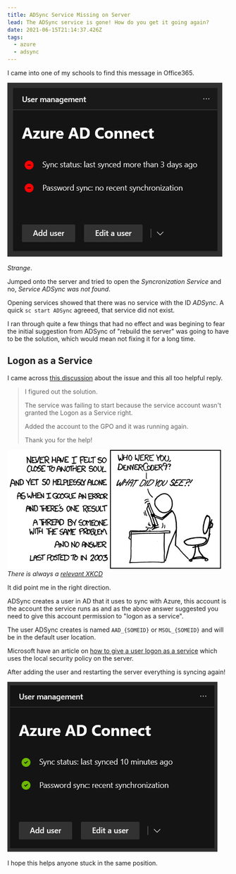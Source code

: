 ```yaml
---
title: ADSync Service Missing on Server
lead: The ADSync service is gone! How do you get it going again?
date: 2021-06-15T21:14:37.426Z
tags:
  - azure
  - adsync
---
```


I came into one of my schools to find this message in Office365.

![ADSync Error](/assets/2021/06/adsync-missing/error.png)

_Strange_.

Jumped onto the server and tried to open the _Syncronization Service_ and no,
_Service ADSync was not found_.

Opening services showed that there was no service with the ID _ADSync_. A quick
`sc start ADSync` agreeed, that service did not exist.

I ran through quite a few things that had no effect and was begining to fear the
initial suggestion from ADSync of "rebuild the server" was going to have to be
the solution, which would mean not fixing it for a long time.

## Logon as a Service

I came across
[this discussion](https://community.spiceworks.com/topic/2227261-azure-ad-connect-synchronization-service-is-missing)
about the issue and this all too helpful reply.

> I figured out the solution.
>
> The service was failing to start because the service account wasn't granted
> the Logon as a Service right.
>
> Added the account to the GPO and it was running again.
>
> Thank you for the help!

![Relevant XKCD](/assets/2021/06/adsync-missing/wisdom_of_the_ancients.png) _There is always a
[relevant XKCD](https://xkcd.com/979/)_

It did point me in the right direction.

ADSync creates a user in AD that it uses to sync with Azure, this account is the
account the service runs as and as the above answer suggested you need to give
this account permission to "logon as a service".

The user ADSync creates is named `AAD_{SOMEID}` or `MSOL_{SOMEID}` and will be in the default user
location.

Microsoft have an article on
[how to give a user logon as a service](https://docs.microsoft.com/en-us/system-center/scsm/enable-service-log-on-sm?view=sc-sm-2019)
which uses the local security policy on the server.

After adding the user and restarting the server everything is syncing again!

![All fixed and working again](/assets/2021/06/adsync-missing/all-fixed.png)

I hope this helps anyone stuck in the same position.
